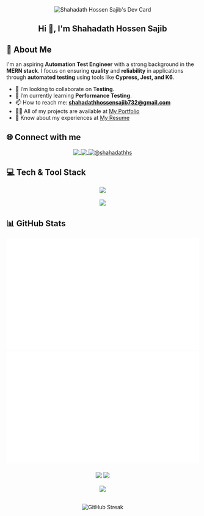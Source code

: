 <!-- <img align="center" src="https://socialify.git.ci/shahadathhs/shahadathhs/image?font=Jost&language=1&name=1&owner=1&pattern=Floating%20Cogs&theme=Dark" /> -->

<div align="center"> 
  <img src="https://api.daily.dev/devcards/v2/6ZhjUdRchhuOpkZR8LgkG.png?type=wide&r=miv" width="652" alt="Shahadath Hossen Sajib's Dev Card"/>
</div>

<h2 align="center">Hi 👋, I'm Shahadath Hossen Sajib</h2>

## 💫 About Me

I'm an aspiring **Automation Test Engineer** with a strong background in the **MERN stack**. I focus on ensuring **quality** and **reliability** in applications through **automated testing** using tools like **Cypress, Jest, and K6**.

- 👯 I’m looking to collaborate on **Testing**.
- 🌱 I’m currently learning **Performance Testing**.
- 📫 How to reach me: **shahadathhossensajib732@gmail.com**
- 👨‍💻 All of my projects are available at [My Portfolio](https://shahadathhs.vercel.app)
- 📄 Know about my experiences at [My Resume](https://docs.google.com/document/d/1F4lDxGKNkrY5k2UB7CEjSSNqoK06COyGfz5KDlSH0kY/edit?usp=sharing)

## 🌐 Connect with me

<p align="center">
  <a href="https://dev.to/shahadathhs" target="_blank">
    <img align="center" src="https://skillicons.dev/icons?i=devto&theme=dark" />
  </a>
  <a href="https://linkedin.com/in/shahadathhs" target="_blank">
    <img align="center" src="https://skillicons.dev/icons?i=linkedin&theme=dark" />
  </a>
  <a href="https://medium.com/@shahadathhs" target="_blank">
    <img align="center" src="https://raw.githubusercontent.com/rahuldkjain/github-profile-readme-generator/master/src/images/icons/Social/medium.svg" alt="@shahadathhs" height="47" width="50" />
  </a>
</p>

## 💻 Tech & Tool Stack

<p align="center">
  <img src="https://skillicons.dev/icons?i=js,ts,react,nextjs,nodejs,express,mongodb&theme=dark" /> 
</p>

<p align="center">
  <img src="https://skillicons.dev/icons?i=vscode,postman,git,github,jest,vitest,cypress&theme=dark" /> 
</p>

## 📊 GitHub Stats

<div align="center">
  <a align="center" href="https://github.com/shahadathhs/github-stats">
    <img src="https://github.com/shahadathhs/github-stats/blob/master/generated/overview.svg#gh-dark-mode-only" />
    <img src="https://github.com/shahadathhs/github-stats/blob/master/generated/languages.svg#gh-dark-mode-only" />
  </a>

  <br>
  <br>
  
  <img align="center" src="http://github-profile-summary-cards.vercel.app/api/cards/most-commit-language?username=shahadathhs&theme=dark" />
  <img align="center" src="http://github-profile-summary-cards.vercel.app/api/cards/repos-per-language?username=shahadathhs&theme=dark"  /> 
  
  <br>
  <br>
  
  <img align="center" src="http://github-profile-summary-cards.vercel.app/api/cards/profile-details?username=shahadathhs&theme=dark" /> 
  
  <br>
  <br>
  
  <p align="center">
    <img src="https://github-readme-streak-stats.herokuapp.com?user=shahadathhs&theme=dark" alt="GitHub Streak" />
  </p>
</div>
<!--
## 🔥 Streak Stats
-->
<!--
<div align="center"> 
  <img src="https://api.daily.dev/devcards/v2/6ZhjUdRchhuOpkZR8LgkG.png?type=wide&r=miv" width="652" alt="Shahadath Hossen Sajib's Dev Card"/>
</div>
-->
